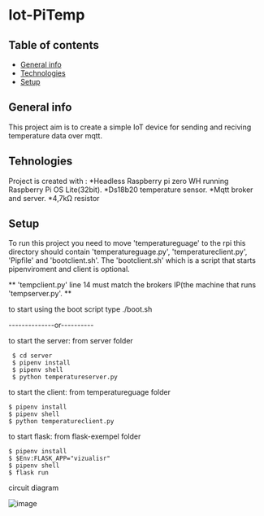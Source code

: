 # Iot-PiTemp


## Table of contents


* [General info](#general-info)
* [Technologies](#technologies)
* [Setup](#setup)



## General info

This project aim is to create a simple IoT device for sending and reciving temperature data over mqtt. 


## Tehnologies

Project is created with :
*Headless Raspberry pi zero WH running Raspberry Pi OS Lite(32bit).
*Ds18b20 temperature sensor.
*Mqtt broker and server.
*4,7kΩ resistor


## Setup

To run this project you need to move 'temperatureguage' to the rpi this directory should contain 'temperatureguage.py', 'temperatureclient.py', 'Pipfile' and 'bootclient.sh'. The 'bootclient.sh' which is a script that starts pipenviroment and client is optional.

** 'tempclient.py' line 14 must match the brokers IP(the machine that runs 'tempserver.py'.  **


to start using the boot script type ./boot.sh

--------------or----------

to start the server:
from server folder
```
 $ cd server
 $ pipenv install
 $ pipenv shell
 $ python temperatureserver.py
```
to start the client:
 from temperatureguage folder
 ```
 $ pipenv install 
 $ pipenv shell
 $ python temperatureclient.py
 ```
to start flask:
 from flask-exempel folder
```
$ pipenv install
$ $Env:FLASK_APP="vizualisr"
$ pipenv shell
$ flask run
```

circuit diagram

![image](https://user-images.githubusercontent.com/89800658/136815718-bf1b7a85-c532-4a3b-a7b9-89e12cd1725a.png)
